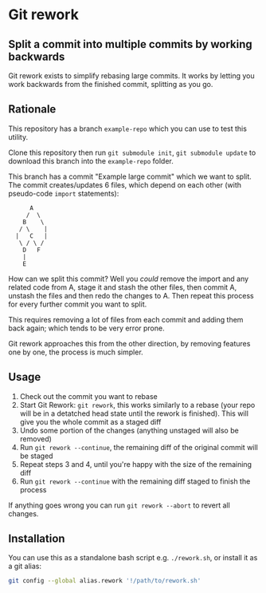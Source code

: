 # Git rework

## Split a commit into multiple commits by working backwards

Git rework exists to simplify rebasing large commits.
It works by letting you work backwards from the finished commit, splitting as you go.

## Rationale

This repository has a branch `example-repo` which you can use to test this utility.

Clone this repository then run `git submodule init`, `git submodule update` to download this branch into the `example-repo` folder.

This branch has a commit "Example large commit" which we want to split. The commit creates/updates 6 files, which depend on each other (with pseudo-code `import` statements):

```
      A
     /  \
    B    \
   / \    |
  |   C   |
   \ / \ /
    D   F
    |
    E
```

How can we split this commit? Well you _could_ remove the import and any related code from A, stage it and stash the other files, then commit A, unstash the files and then redo the changes to A. Then repeat this process for every further commit you want to split.

This requires removing a lot of files from each commit and adding them back again; which tends to be very error prone.

Git rework approaches this from the other direction, by removing features one by one, the process is much simpler.

## Usage

1) Check out the commit you want to rebase
2) Start Git Rework: `git rework`, this works similarly to a rebase (your repo will be in a detatched head state until the rework is finished). This will give you the whole commit as a staged diff
3) Undo some portion of the changes (anything unstaged will also be removed)
4) Run `git rework --continue`, the remaining diff of the original commit will be staged
5) Repeat steps 3 and 4, until you're happy with the size of the remaining diff
6) Run `git rework --continue` with the remaining diff staged to finish the process

If anything goes wrong you can run `git rework --abort` to revert all changes.

## Installation

You can use this as a standalone bash script e.g. `./rework.sh`, or install it as a git alias:

```bash
git config --global alias.rework '!/path/to/rework.sh'
```
